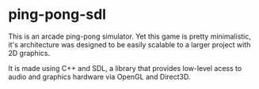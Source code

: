 # ping-pong-sdl
This is an arcade ping-pong simulator. Yet this game is pretty minimalistic, it's architecture was designed to be easily scalable to a larger project with 2D graphics.

It is made using C++ and SDL, a library that provides low-level acess to audio and graphics hardware via OpenGL and Direct3D.
